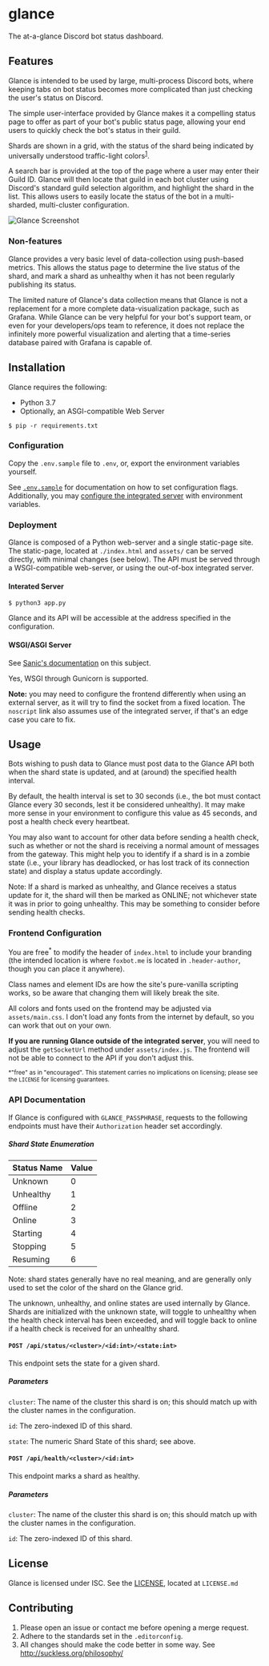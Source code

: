 # glance
The at-a-glance Discord bot status dashboard.

## Features

Glance is intended to be used by large, multi-process Discord bots, where keeping
tabs on bot status becomes more complicated than just checking the user's status
on Discord.

The simple user-interface provided by Glance makes it a compelling status page to
offer as part of your bot's public status page, allowing your end users to quickly
check the bot's status in their guild.

Shards are shown in a grid, with the status of the shard being indicated by universally
understood traffic-light colors<sup>[1](https://pdfs.semanticscholar.org/738b/fe8606a556e0a1fe85686c5c20616a1013dd.pdf)</sup>.

A search bar is provided at the top of the page where a user may enter their Guild ID.
Glance will then locate that guild in each bot cluster using Discord's standard guild
selection algorithm, and highlight the shard in the list. This allows users to easily
locate the status of the bot in a multi-sharded, multi-cluster configuration.

![Glance Screenshot](https://i.foxbot.me/9v5ijLF.png)

### Non-features

Glance provides a very basic level of data-collection using push-based metrics. This
allows the status page to determine the live status of the shard, and mark a shard as
unhealthy when it has not been regularly publishing its status.

The limited nature of Glance's data collection means that Glance is not a replacement
for a more complete data-visualization package, such as Grafana. While Glance can be
very helpful for your bot's support team, or even for your developers/ops team to reference,
it does not replace the infinitely more powerful visualization and alerting that a
time-series database paired with Grafana is capable of.

## Installation

Glance requires the following:

- Python 3.7
- Optionally, an ASGI-compatible Web Server

`$ pip -r requirements.txt`

### Configuration

Copy the `.env.sample` file to `.env`, or, export the environment variables yourself.

See [`.env.sample`](./.env.sample) for documentation on how to set configuration flags. Additionally,
you may [configure the integrated server](https://sanic.readthedocs.io/en/latest/sanic/config.html#builtin-configuration-values)
with environment variables.

### Deployment

Glance is composed of a Python web-server and a single static-page site. The static-page, located
at `./index.html` and `assets/` can be served directly, with minimal changes (see below). The API
must be served through a WSGI-compatible web-server, or using the out-of-box integrated server.

#### Interated Server

`$ python3 app.py`

Glance and its API will be accessible at the address specified in the configuration.

#### WSGI/ASGI Server

See [Sanic's documentation](https://sanic.readthedocs.io/en/latest/sanic/deploying.html#running-via-asgi)
on this subject.

Yes, WSGI through Gunicorn is supported.

**Note:** you may need to configure the frontend differently when using an external server,
as it will try to find the socket from a fixed location. The `noscript` link also assumes
use of the integrated server, if that's an edge case you care to fix.

## Usage

Bots wishing to push data to Glance must post data to the Glance API both when the shard
state is updated, and at (around) the specified health interval.

By default, the health interval is set to 30 seconds (i.e., the bot must contact Glance every
30 seconds, lest it be considered unhealthy). It may make more sense in your environment
to configure this value as 45 seconds, and post a health check every heartbeat.

You may also want to account for other data before sending a health check, such as whether
or not the shard is receiving a normal amount of messages from the gateway. This might help
you to identify if a shard is in a zombie state (i.e., your library has deadlocked, or has lost
track of its connection state) and display a status update accordingly.

Note: If a shard is marked as unhealthy, and Glance receives a status update for it, the shard 
will then be marked as ONLINE; not whichever state it was in prior to going unhealthy. This may
be something to consider before sending health checks.

### Frontend Configuration

You are free<sup>*</sup> to modify the header of `index.html` to include your branding (the intended location
is where `foxbot.me` is located in `.header-author`, though you can place it anywhere). 

Class names and element IDs are how the site's pure-vanilla scripting works, so be aware that changing
them will likely break the site.

All colors and fonts used on the frontend may be adjusted via `assets/main.css`. I don't load any fonts
from the internet by default, so you can work that out on your own.

**If you are running Glance outside of the integrated server**, you will need to adjust the `getSocketUrl`
method under `assets/index.js`. The frontend will not be able to connect to the API if you don't
adjust this.

<small>*"free" as in "encouraged". This statement carries no implications on licensing; please see the
`LICENSE` for licensing guarantees.</small>

### API Documentation

If Glance is configured with `GLANCE_PASSPHRASE`, requests to the following endpoints must have
their `Authorization` header set accordingly.

##### Shard State Enumeration
| Status Name | Value |
| --- | --- |
| Unknown | 0 |
| Unhealthy | 1 |
| Offline | 2 |
| Online | 3 |
| Starting | 4 |
| Stopping | 5 |
| Resuming | 6 |

Note: shard states generally have no real meaning, and are generally only used to
set the color of the shard on the Glance grid.

The unknown, unhealthy, and online states are used internally by Glance. Shards are
initialized with the unknown state, will toggle to unhealthy when the health check
interval has been exceeded, and will toggle back to online if a health check is
received for an unhealthy shard.

#### `POST /api/status/<cluster>/<id:int>/<state:int>`
This endpoint sets the state for a given shard.

##### Parameters
`cluster`: The name of the cluster this shard is on; this should match up with the cluster names in the configuration.

`id`: The zero-indexed ID of this shard.

`state`: The numeric Shard State of this shard; see above.

#### `POST /api/health/<cluster>/<id:int>`
This endpoint marks a shard as healthy.

##### Parameters
`cluster`: The name of the cluster this shard is on; this should match up with the cluster names in the configuration.

`id`: The zero-indexed ID of this shard.

## License
Glance is licensed under ISC. See the [LICENSE](./LICENSE.md), located at `LICENSE.md`

## Contributing
1. Please open an issue or contact me before opening a merge request.
2. Adhere to the standards set in the `.editorconfig`.
3. All changes should make the code better in some way. See http://suckless.org/philosophy/
